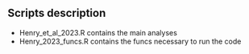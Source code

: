 ## Scripts description

* Henry_et_al_2023.R contains the main analyses
* Henry_2023_funcs.R contains the funcs necessary to run the code
